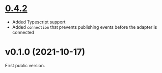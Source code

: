 <a name="v0.1.1"></a>

# [0.4.2](https://github.com/moleculerjs/moleculer-channels/compare/v0.1.0...v0.1.1)

-   Added Typescript support
-   Added `connection` that prevents publishing events before the adapter is connected

<a name="v0.1.0"></a>

# v0.1.0 (2021-10-17)

First public version.

